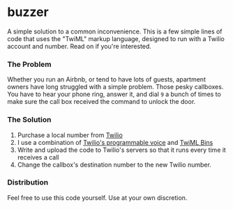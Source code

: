# buzzer
A simple solution to a common inconvenience. This is a few simple lines of code that uses the "TwiML" markup language, designed to run with a Twilio account and number. Read on if you're interested.

### The Problem
Whether you run an Airbnb, or tend to have lots of guests, apartment owners have long struggled with a simple problem. Those pesky callboxes. You have to hear your phone ring, answer it, and dial `9` a bunch of times to make sure the call box received the command to unlock the door.

### The Solution
1. Purchase a local number from [Twilio](https://www.twilio.com/)
2. I use a combination of [Twilio's programmable voice](https://www.twilio.com/voice) and [TwiML Bins](https://www.twilio.com/docs/voice/twiml)
3. Write and upload the code to Twilio's servers so that it runs every time it receives a call
4. Change the callbox's destination number to the new Twilio number. 

### Distribution
Feel free to use this code yourself. Use at your own discretion.
